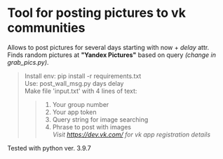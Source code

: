 
# Tool for posting pictures to vk communities

Allows to post pictures for several days starting with now + *delay* attr.  
Finds random pictures at **"Yandex Pictures"** based on query *(change in grab_pics.py)*.  

> Install env: pip install -r requirements.txt  
> Use: post_wall_msg.py days delay   
> Make file 'input.txt' with 4 lines of text:
>> 1. Your group number
>> 2. Your app token
>> 3. Query string for image searching
>> 4. Phrase to post with images  
>> *Visit https://dev.vk.com/ for vk app registration details*

Tested with python ver. 3.9.7  